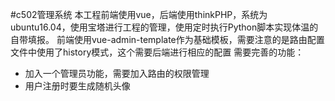 #c502管理系统
本工程前端使用vue，后端使用thinkPHP，系统为ubuntu16.04，使用宝塔进行工程的管理，使用定时执行Python脚本实现体温的自带填报。
前端使用vue-admin-template作为基础模板，需要注意的是路由配置文件中使用了history模式，这个需要后端进行相应的配置
需要完善的功能：
- 加入一个管理员功能，需要加入路由的权限管理
- 用户注册时要生成随机头像